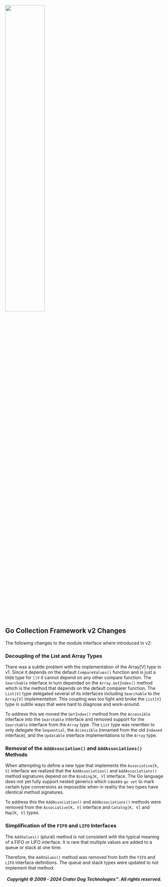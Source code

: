 <img src="https://craterdog.com/images/CraterDog.png" width="50%">

## Go Collection Framework v2 Changes
The following changes to the module interface where introduced in v2:

### Decoupling of the List and Array Types
There was a subtle problem with the implementation of the Array[V] type in
v1. Since it depends on the default `CompareValues()` function and is just a
tilde type for `[]V` it cannot depend on any other compare function. The
`Searchable` interface in turn depended on the `Array.GetIndex()` method which
is the method that depends on the default comparer function. The `List[V]` type
delegated several of its interfaces including `Searchable` to the `Array[V]`
implementation. This coupling was too tight and broke the `List[V]` type in
subtle ways that were hard to diagnose and work-around.

To address this we moved the `GetIndex()` method from the `Accessible` interface
into the `Searchable` interface and removed support for the `Searchable` interface
from the `Array` type. The `List` type was rewritten to only delegate the
`Sequential`, the `Accessible` (renamed from the old `Indexed` interface), and the
`Updatable` interface implementations to the `Array` type.

### Removal of the `AddAssociation()` and `AddAssociations()` Methods
When attempting to define a new type that implements the `Associative[K, V]`
interface we realized that the `AddAssociation()` and `AddAssociations()` method
signatures depend on the `Binding[K, V]` interface. The Go language does not yet
fully support nested generics which causes `go vet` to mark certain type
conversions as impossible when in reality the two types have identical method
signatures.

To address this the `AddAssociation()` and `AddAssociations()` methods were
removed from the `Associative[K, V]` interface and `Catalog[K, V]` and
`Map[K, V]` types.

### Simplification of the `FIFO` and `LIFO` Interfaces
The `AddValues()` (plural) method is not consistent with the typical meaning of
a FIFO or LIFO interface. It is rare that multiple values are added to a queue
or stack at one time.

Therefore, the `AddValues()` method was removed from both the `FIFO` and `LIFO`
interface definitions. The queue and stack types were updated to not implement
that method.

<H5 align="center"> Copyright © 2009 - 2024  Crater Dog Technologies™. All rights reserved. </H5>
